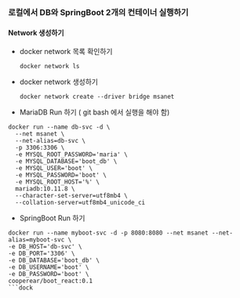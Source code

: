 ### 로컬에서 DB와 SpringBoot 2개의 컨테이너 실행하기
#### Network 생성하기
* docker network 목록 확인하기
    ```
    docker network ls    
    ```
* docker network 생성하기
    ```
    docker network create --driver bridge msanet  
    ```
* MariaDB Run 하기 ( git bash 에서 실행을 해야 함)
``` 
docker run --name db-svc -d \
  --net msanet \
  --net-alias=db-svc \
  -p 3306:3306 \
  -e MYSQL_ROOT_PASSWORD='maria' \
  -e MYSQL_DATABASE='boot_db' \
  -e MYSQL_USER='boot' \
  -e MYSQL_PASSWORD='boot' \
  -e MYSQL_ROOT_HOST='%' \
  mariadb:10.11.8 \
  --character-set-server=utf8mb4 \
  --collation-server=utf8mb4_unicode_ci
 ```
* SpringBoot Run 하기
``` 
docker run --name myboot-svc -d -p 8080:8080 --net msanet --net-alias=myboot-svc \
-e DB_HOST='db-svc' \
-e DB_PORT='3306' \
-e DB_DATABASE='boot_db' \
-e DB_USERNAME='boot' \
-e DB_PASSWORD='boot' \
cooperear/boot_react:0.1
```dock